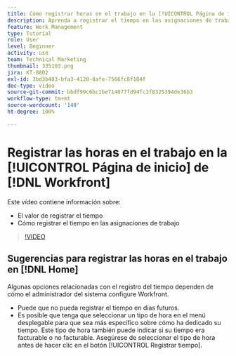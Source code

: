 ```yaml
---
title: Cómo registrar horas en el trabajo en la [!UICONTROL Página de inicio]
description: Aprenda a registrar el tiempo en las asignaciones de trabajo en  [!DNL  Workfront]. Comprenda por qué un registro del tiempo puede ser necesario en su organización.
feature: Work Management
type: Tutorial
role: User
level: Beginner
activity: use
team: Technical Marketing
thumbnail: 335103.png
jira: KT-8802
exl-id: 3bd3b403-bfa3-4120-8afe-7566fc8f184f
doc-type: video
source-git-commit: bbdf99c6bc1be714077fd94fc3f8325394de36b3
workflow-type: tm+mt
source-wordcount: '140'
ht-degree: 100%

---
```


# Registrar las horas en el trabajo en la [!UICONTROL Página de inicio] de [!DNL Workfront] 

Este vídeo contiene información sobre:

* El valor de registrar el tiempo
* Cómo registrar el tiempo en las asignaciones de trabajo

>[!VIDEO](https://video.tv.adobe.com/v/3438601/?quality=12&learn=on&enablevpops=1&captions=spa)

## Sugerencias para registrar las horas en el trabajo en [!DNL Home]

Algunas opciones relacionadas con el registro del tiempo dependen de cómo el administrador del sistema configure Workfront.

* Puede que no pueda registrar el tiempo en días futuros.
* Es posible que tenga que seleccionar un tipo de hora en el menú desplegable para que sea más específico sobre cómo ha dedicado su tiempo. Este tipo de hora también puede indicar si su tiempo era facturable o no facturable. Asegúrese de seleccionar el tipo de hora antes de hacer clic en el botón [!UICONTROL Registrar tiempo].

<!--
learn more URLs
-->
